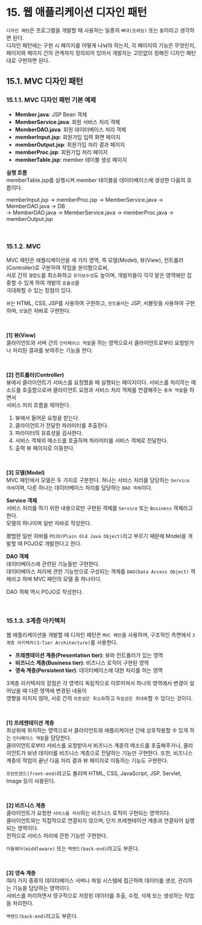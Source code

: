 # 15. 웹 애플리케이션 디자인 패턴
`디자인 패턴`은 프로그램을 개발할 때 사용하는 일종의 `뼈대(프레임)` 또는 `틀`이라고 생각하면 된다.  
디자인 패턴에는 구현 시 페이지를 어떻게 나눠야 하는지, 각 페이지의 기능은 무엇인지,  
페이지와 페이지 간의 관계까지 정의되어 있어서 개발자는 고민없이 정해진 디자인 패턴대로 구현하면 된다.

## 15.1. MVC 디자인 패턴
### 15.1.1. MVC 디자인 패턴 기본 예제
- **Member.java**: JSP Bean 객체
- **MemberService.java**: 회원 서비스 처리 객체
- **MemberDAO.java**: 회원 데이터베이스 처리 객체
- **memberInput.jsp**: 회원가입 입력 화면 페이지
- **memberOutput.jsp**: 회원가입 처리 결과 페이지
- **memberProc.jsp**: 회원가입 처리 페이지
- **memberTable.jsp**: member 테이블 생성 페이지

**실행 흐름**  
memberTable.jsp를 실행시켜 member 테이블을 데이터베이스에 생성한 다음의 흐름이다.

memberInput.jsp -> memberProc.jsp -> MemberService.java -> MemberDAO.java -> DB  
-> MemberDAO.java -> MemberService.java -> memberProc.java -> memberOutput.jsp

<br/>

### 15.1.2. MVC
MVC 패턴은 애플리케이션을 세 가지 영역, 즉 모델(Model), 뷰(View), 컨트롤러(Controller)로 구분하여 작업을 분리함으로써,  
서로 간의 `결합도`를 최소화하고 `유지보수성`도 높이며, 개발자들이 각각 맡은 영역에만 집중할 수 있게 하여 개발의 `효율성`을  
극대화할 수 있는 장점이 있다.

`뷰`는 HTML, CSS, JSP를 사용하여 구현하고, `컨트롤러`는 JSP, 서블릿을 사용하여 구현하며, `모델`은 자바로 구현한다.

<br/>

**[1] 뷰(View)**  
클라이언트와 서버 간의 `인터페이스 역할`을 하는 영역으로서 클라이언트로부터 요청받거나 처리된 결과를 보여주는 기능을 한다.

<br/>

**[2] 컨트롤러(Controller)**  
뷰에서 클라이언트가 서비스를 요청했을 때 실행되는 페이지이다.
서비스를 처리하는 메소드를 호출함으로써 클라이언트 요청과 서비스 처리 객체를 연결해주는 `중계 역할`을 하면서  
서비스 처리 흐름을 제어한다.

1. 뷰에서 들어온 요청을 받는다.
2. 클라이언트가 전달한 파라미터를 추출한다.
3. 파라미터의 유효성을 검사한다.
4. 서비스 객체의 메소드를 호출하며 파라미터를 서비스 객체로 전달한다.
5. 출력 뷰 페이지로 이동한다.

<br/>

**[3] 모델(Model)**  
MVC 패턴에서 모델은 두 가지로 구분한다.
하나는 서비스 처리를 담당하는 `Service 객체`이며, 다른 하나는 데이터베이스 처리를 담당하는 `DAO 객체`이다.

**Service 객체**  
서비스 처리를 하기 위한 내용으로만 구현된 객체를 `Service` 또는 `Business` 객체라고 한다.  
모델의 하나이며 일반 자바로 작성한다.

평범한 일반 자바를 `POJO(Plain Old Java Object)`라고 부르기 때문에 Model을 개발할 때 POJO로 개발한다고 한다.

**DAO 객체**  
데이터베이스에 관련된 기능들만 구현한다.  
데이터베이스 처리에 관한 기능만으로 구성되는 객체를 `DAO(Data Access Object)` 객체라고 하며 MVC 패턴의 모델 중 하나이다.

DAO 객체 역시 POJO로 작성한다.

<br/>

### 15.1.3. 3계층 아키텍처
웹 애플리케이션을 개발할 때 디자인 패턴은 `MVC 패턴`을 사용하며, 구조적인 측면에서 `3계층 아키텍처(3-Tier Architecture)`를 사용한다.

- **프레젠테이션 계층(Presentation tier)**: 뷰와 컨트롤러가 있는 영역
- **비즈니스 계층(Business tier)**: 비즈니스 로직이 구현된 영역
- **영속 계층(Persistent tier)**: 데이터베이스에 대한 처리를 하는 영역

3계층 아키텍처의 장점은 각 영역이 독립적으로 이루어져서 하나의 영역에서 변경이 일어났을 때 다른 영역에 변경된 내용이  
영향을 미치지 않아, 서로 간의 `의존성은 최소화`하고 `독립성은 최대화`할 수 있다는 것이다.

<br/>

**[1] 프레젠테이션 계층**  
최상위에 위치하는 영역으로서 클라이언트와 애플리케이션 간에 상호작용할 수 있게 하는 `인터페이스 역할`을 담당한다.  
클라이언트로부터 서비스를 요청받아서 비즈니스 계층의 메소드를 호출해주거나, 클라이언트가 보낸 데이터를 비즈니스 계층으로
전달하는 기능만 구현한다. 또한, 비즈니스 계층의 작업이 끝난 다음 처리 결과 뷰 페이지로 이동하는 기능도 구현한다.

`프런트엔드(front-end)`라고도 불리며 HTML, CSS, JavaScript, JSP, Servlet, Image 등이 사용된다.

<br/>

**[2] 비즈니스 계층**  
클라이언트가 요청한 `서비스를 처리`하는 비즈니스 로직이 구현되는 영역이다.  
클라이언트와는 직접적으로 연결되지 않으며, 단지 프레젠테이션 계층과 연결되어 실행되는 영역이다.  
전적으로 서비스 처리에 관한 기능만 구현한다.

`미들웨어(middleware)` 또는 `백엔드(back-end)`라고도 부른다.

<br/>

**[3] 영속 계층**  
여러 가지 종류의 데이터베이스 서버나 파일 시스템에 접근하여 데이터를 생성, 관리하는 기능을 담당하는 영역이다.  
서비스를 처리하면서 영구적으로 저장된 데이터를 추출, 수정, 삭제 또는 생성하는 작업을 처리한다.

`백엔드(back-end)`라고도 부른다.
